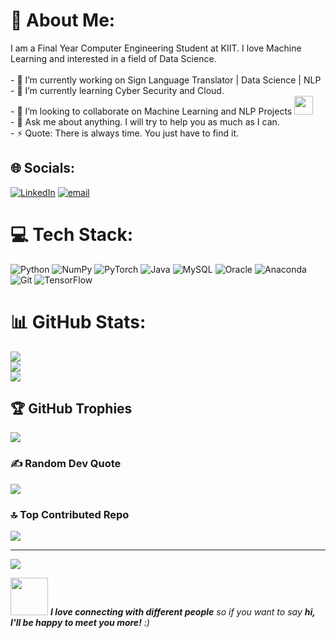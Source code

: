 # 💫 About Me:
I am a Final Year Computer Engineering Student at KIIT.  I love Machine Learning and interested in a field of Data Science. <br><br>- 🔭 I’m currently working on Sign Language Translator | Data Science | NLP<br>- 🌱 I’m currently learning Cyber Security and Cloud.<br>- 👯 I’m looking to collaborate on Machine Learning and NLP Projects <img src="https://media.giphy.com/media/WUlplcMpOCEmTGBtBW/giphy.gif" width="30"><br>- 💬 Ask me about anything. I will try to help you as much as I can.<br>- ⚡ Quote: There is always time. You just have to find it.


## 🌐 Socials:
[![LinkedIn](https://img.shields.io/badge/LinkedIn-%230077B5.svg?logo=linkedin&logoColor=white)](https://linkedin.com/in/www.linkedin.com/in/khushiz) [![email](https://img.shields.io/badge/Email-D14836?logo=gmail&logoColor=white)](mailto:khushiauthentic@gmail.com) 

# 💻 Tech Stack:
![Python](https://img.shields.io/badge/python-3670A0?style=for-the-badge&logo=python&logoColor=ffdd54) ![NumPy](https://img.shields.io/badge/numpy-%23013243.svg?style=for-the-badge&logo=numpy&logoColor=white) ![PyTorch](https://img.shields.io/badge/PyTorch-%23EE4C2C.svg?style=for-the-badge&logo=PyTorch&logoColor=white) ![Java](https://img.shields.io/badge/java-%23ED8B00.svg?style=for-the-badge&logo=openjdk&logoColor=white) ![MySQL](https://img.shields.io/badge/mysql-4479A1.svg?style=for-the-badge&logo=mysql&logoColor=white) ![Oracle](https://img.shields.io/badge/Oracle-F80000?style=for-the-badge&logo=oracle&logoColor=white) ![Anaconda](https://img.shields.io/badge/Anaconda-%2344A833.svg?style=for-the-badge&logo=anaconda&logoColor=white) ![Git](https://img.shields.io/badge/git-%23F05033.svg?style=for-the-badge&logo=git&logoColor=white) ![TensorFlow](https://img.shields.io/badge/TensorFlow-%23FF6F00.svg?style=for-the-badge&logo=TensorFlow&logoColor=white)
# 📊 GitHub Stats:
![](https://github-readme-stats.vercel.app/api?username=Khuushizz&theme=dark&hide_border=false&include_all_commits=true&count_private=true)<br/>
![](https://nirzak-streak-stats.vercel.app/?user=Khuushizz&theme=dark&hide_border=false)<br/>
![](https://github-readme-stats.vercel.app/api/top-langs/?username=Khuushizz&theme=dark&hide_border=false&include_all_commits=true&count_private=true&layout=compact)

## 🏆 GitHub Trophies
![](https://github-profile-trophy.vercel.app/?username=Khuushizz&theme=radical&no-frame=false&no-bg=false&margin-w=4)

### ✍️ Random Dev Quote
![](https://quotes-github-readme.vercel.app/api?type=horizontal&theme=radical)

### 🔝 Top Contributed Repo
![](https://github-contributor-stats.vercel.app/api?username=Khuushizz&limit=5&theme=dark&combine_all_yearly_contributions=true)

---
[![](https://visitcount.itsvg.in/api?id=Khuushizz&icon=0&color=0)](https://visitcount.itsvg.in)

<!-- Proudly created with GPRM ( https://gprm.itsvg.in ) -->

<img src="https://media.giphy.com/media/LnQjpWaON8nhr21vNW/giphy.gif" width="60"> <em><b>I love connecting with different people</b> so if you want to say <b>hi, I'll be happy to meet you more!</b> :)</em>

